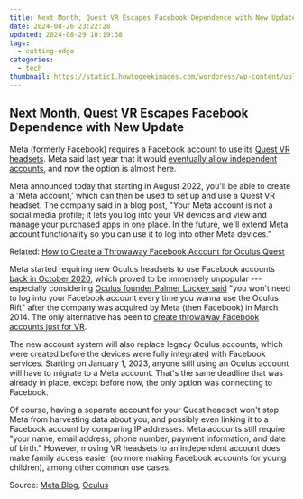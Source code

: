 ```yaml
---
title: Next Month, Quest VR Escapes Facebook Dependence with New Update
date: 2024-08-26 23:22:28
updated: 2024-08-29 10:19:38
tags:
  - cutting-edge
categories:
  - tech
thumbnail: https://static1.howtogeekimages.com/wordpress/wp-content/uploads/2022/01/woman-holding-oculus-quest-2-headset.jpg
---
```


## Next Month, Quest VR Escapes Facebook Dependence with New Update

Meta (formerly Facebook) requires a Facebook account to use its [Quest VR headsets](https://vp-tips.techidaily.com/visual-harmony-ios-and-macos-photoviewer-blend/). Meta said last year that it would [eventually allow independent accounts](https://www.reviewgeek.com/101903/oculus-quest-will-give-the-people-what-they-want-eventually/), and now the option is almost here.

 Meta announced today that starting in August 2022, you'll be able to create a 'Meta account,' which can then be used to set up and use a Quest VR headset. The company said in a blog post, "Your Meta account is not a social media profile; it lets you log into your VR devices and view and manage your purchased apps in one place. In the future, we'll extend Meta account functionality so you can use it to log into other Meta devices."

Related: [How to Create a Throwaway Facebook Account for Oculus Quest](https://iphone-unlock.techidaily.com/passfab-iphone-14-pro-backup-unlocker-top-4-alternatives-drfone-by-drfone-ios/) 

 Meta started requiring new Oculus headsets to use Facebook accounts [back in October 2020](https://www.theverge.com/2020/8/19/21375118/oculus-facebook-account-login-data-privacy-controversy-developers-competition), which proved to be immensely unpopular --- especially considering [Oculus founder Palmer Luckey said](https://twitter.com/hmltn/status/1295789706383433734) "you won't need to log into your Facebook account every time you wanna use the Oculus Rift" after the company was acquired by Meta (then Facebook) in March 2014\. The only alternative has been to [create throwaway Facebook accounts just for VR](https://iphone-unlock.techidaily.com/passfab-iphone-14-pro-backup-unlocker-top-4-alternatives-drfone-by-drfone-ios/).

 The new account system will also replace legacy Oculus accounts, which were created before the devices were fully integrated with Facebook services. Starting on January 1, 2023, anyone still using an Oculus account will have to migrate to a Meta account. That's the same deadline that was already in place, except before now, the only option was connecting to Facebook.

 Of course, having a separate account for your Quest headset won't stop Meta from harvesting data about you, and possibly even linking it to a Facebook account by comparing IP addresses. Meta accounts still require "your name, email address, phone number, payment information, and date of birth." However, moving VR headsets to an independent account does make family access easier (no more making Facebook accounts for young children), among other common use cases.

 Source: [Meta Blog](https://about.fb.com/news/2022/07/meta-accounts-and-horizon-profiles-for-vr/), [Oculus](https://www.oculus.com/blog/meta-accounts/)

<ins class="adsbygoogle"
     style="display:block"
     data-ad-format="autorelaxed"
     data-ad-client="ca-pub-7571918770474297"
     data-ad-slot="1223367746"></ins>



<ins class="adsbygoogle"
     style="display:block"
     data-ad-client="ca-pub-7571918770474297"
     data-ad-slot="8358498916"
     data-ad-format="auto"
     data-full-width-responsive="true"></ins>
